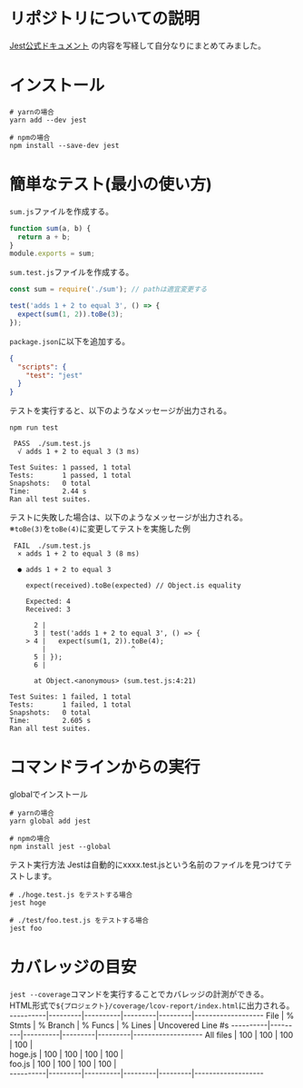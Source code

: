 # リポジトリについての説明
[Jest公式ドキュメント](https://jestjs.io/docs/ja/getting-started)
の内容を写経して自分なりにまとめてみました。

# インストール

```
# yarnの場合
yarn add --dev jest

# npmの場合
npm install --save-dev jest
```

# 簡単なテスト(最小の使い方)

`sum.js`ファイルを作成する。
```javascript
function sum(a, b) {
  return a + b;
}
module.exports = sum;
```

`sum.test.js`ファイルを作成する。

```javascript
const sum = require('./sum'); // pathは適宜変更する

test('adds 1 + 2 to equal 3', () => {
  expect(sum(1, 2)).toBe(3);
});
```

`package.json`に以下を追加する。
```json
{
  "scripts": {
    "test": "jest"
  }
}
```

テストを実行すると、以下のようなメッセージが出力される。
```
npm run test
```

```
 PASS  ./sum.test.js
  √ adds 1 + 2 to equal 3 (3 ms)

Test Suites: 1 passed, 1 total
Tests:       1 passed, 1 total
Snapshots:   0 total
Time:        2.44 s
Ran all test suites.
```

テストに失敗した場合は、以下のようなメッセージが出力される。  
※`toBe(3)`を`toBe(4)`に変更してテストを実施した例
```
 FAIL  ./sum.test.js
  × adds 1 + 2 to equal 3 (8 ms)

  ● adds 1 + 2 to equal 3

    expect(received).toBe(expected) // Object.is equality

    Expected: 4
    Received: 3

      2 | 
      3 | test('adds 1 + 2 to equal 3', () => {
    > 4 |   expect(sum(1, 2)).toBe(4);
        |                     ^
      5 | });
      6 | 

      at Object.<anonymous> (sum.test.js:4:21)

Test Suites: 1 failed, 1 total
Tests:       1 failed, 1 total
Snapshots:   0 total
Time:        2.605 s
Ran all test suites.
```

# コマンドラインからの実行
globalでインストール
```
# yarnの場合
yarn global add jest

# npmの場合
npm install jest --global
```

テスト実行方法
Jestは自動的にxxxx.test.jsという名前のファイルを見つけてテストします。
```
# ./hoge.test.js をテストする場合
jest hoge

# ./test/foo.test.js をテストする場合
jest foo
```

# カバレッジの目安
`jest --coverage`コマンドを実行することでカバレッジの計測ができる。  
HTML形式で`${プロジェクト}/coverage/lcov-report/index.html`に出力される。  
----------|---------|----------|---------|---------|-------------------
File      | % Stmts | % Branch | % Funcs | % Lines | Uncovered Line #s
----------|---------|----------|---------|---------|-------------------
All files |     100 |      100 |     100 |     100 |                   
 hoge.js  |     100 |      100 |     100 |     100 |                   
 foo.js   |     100 |      100 |     100 |     100 |                   
----------|---------|----------|---------|---------|-------------------

